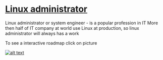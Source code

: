 # [Linux administrator](https://infinite.education/view/linux_administrator)
Linux administrator or system engineer - is a popular profession in IT
More then half of IT company at world use Linux at production, so linux administrator will always has a work

To see a interactive roadmap click on picture

[![alt text](https://raw.githubusercontent.com/infinite-education/linux-admin-roadmap/main/linux_administrator.png)](https://infinite.education/skillset/linux_administrator)
